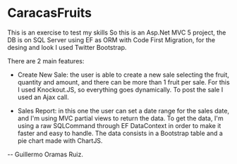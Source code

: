 # CaracasFruits
This is an exercise to test my skills
So this is an Asp.Net MVC 5 project, the DB is on SQL Server using EF as ORM with Code First Migration, for the desing and look I used Twitter Bootstrap.

There are 2 main features:

   - Create New Sale: the user is able to create a new sale selecting the fruit, quantity and amount, 
     and there can be more than 1 fruit per sale. For this I used Knockout.JS, so everything goes dynamically. To post the sale I 
     used an Ajax call. 

   - Sales Report: in this one the user can set a date range for the sales date, and I'm using MVC partial views to return the data.
     To get the data, I'm using a raw SQLCommand through EF DataContext in order to make it faster and easy to handle.
     The data consists in a Bootstrap table and a pie chart made with ChartJS.
     
--
Guillermo Oramas Ruiz. 
